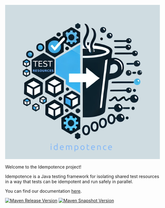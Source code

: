 
<p align="center">
  <img src="docs/content/assets/images/idempotence-4-1.webp" />
</p>

Welcome to the Idempotence project!

Idempotence is a Java testing framework for isolating shared test resources in a way that tests can be idempotent and
run safely in parallel.

You can find our documentation [here](https://carlspring.github.io/idempotence/).

[![Maven Release Version](https://img.shields.io/maven-central/v/org.carlspring.testing.idempotence/idempotence-core)](https://repo.maven.apache.org/maven2/org/carlspring/testing/idempotence/idempotence-core/)
[![Maven Snapshot Version](https://img.shields.io/nexus/s/org.carlspring.testing.idempotence/idempotence-core?server=https%3A%2F%2Foss.sonatype.org)](https://oss.sonatype.org/content/repositories/snapshots/org/carlspring/testing/idempotence/idempotence-core/)
